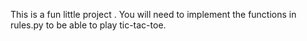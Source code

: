 This is a fun little project . You will need to implement the functions in rules.py to be able to play tic-tac-toe.
